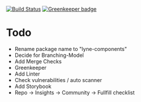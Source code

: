 [![Build Status](https://travis-ci.org/lyne-design-system/lyne-components.svg?branch=master)](https://travis-ci.org/lyne-design-system/lyne-components) [![Greenkeeper badge](https://badges.greenkeeper.io/lyne-design-system/lyne-components.svg)](https://greenkeeper.io/)

# Todo

- Rename package name to "lyne-components"
- Decide for Branching-Model
- Add Merge Checks
- Greenkeeper
- Add Linter
- Check vulnerabilities / auto scanner
- Add Storybook
- Repo -> Insights -> Community -> Fullfill checklist
